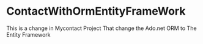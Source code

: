 # ContactWithOrmEntityFrameWork
This is a change in Mycontact Project That change the Ado.net ORM to The Entity Framework
